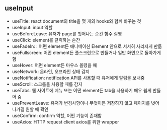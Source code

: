 ## useInput

- useTitle: react document의 title을 몇 개의 hooks와 함께 바꾸는 것
- useInput: input 역할
- useBeforeLeave: 유저가 page를 벗어나는 순간 함수 실행
- useClick: element를 클릭하는 순간
- useFadeIn: : 어떤 element든 애니메이션 Element 안으로 서서히 사리지게 만듦
- useFullscreen: 어떤 element든 풀스크린으로 만들거나 일반 화면으로 돌아가게 함
- useHover: 어떤 element든 마우스 올렸을 때
- useNetwork: 온라인, 오프라인 상태 감지
- useNotification: notification API를 사용할 때 유저에게 알림을 보내줌
- useScroll: 스크롤을 사용할 때를 감지
- useTabs: 웹 사이트에 메뉴 또는 어떤 element든 tab을 사용하기 매우 쉽게 만들어 줌
- usePreventLeave: 유저가 변경사항이나 무엇이든 저장하지 않고 페이지를 벗어나가길 원할 때 확인
- useConfirm: confirm 역할, 어떤 기능이 존재함
- useAxios: HTTP request client axios를 위한 wrapper